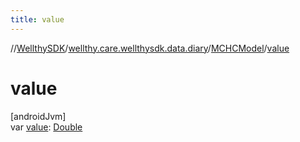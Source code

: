 ```yaml
---
title: value
---
```

//[WellthySDK](../../../index.html)/[wellthy.care.wellthysdk.data.diary](../index.html)/[MCHCModel](index.html)/[value](value.html)



# value



[androidJvm]\
var [value](value.html): [Double](https://kotlinlang.org/api/latest/jvm/stdlib/kotlin/-double/index.html)




